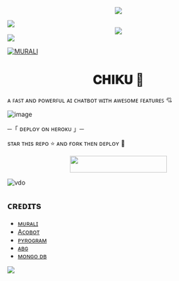 <p align="center"> 
   <img src="https://capsule-render.vercel.app/api?type=waving&color=gradient&text=𝑴𝑼𝑹𝜜𝑳𝑰&height=100&section=header"/> 
 </p> 
 
<img src="https://user-images.githubusercontent.com/73097560/115834477-dbab4500-a447-11eb-908a-139a6edaec5c.gif"> 

<div align="center">
  <img src="https://readme-typing-svg.herokuapp.com?color=FFA500&center=true&lines=Welcome+To+app+Chat+Bot;Im+An+Ai+Based+Chat+Bot&width=600&height=180">
</div>

<img src="https://user-images.githubusercontent.com/73097560/115834477-dbab4500-a447-11eb-908a-139a6edaec5c.gif"> 


   [![MURALI](https://github-stats-alpha.vercel.app/api?username=EsproSupport&cc=255&tc=fff&ic=ff69b4&bc=870 "EsproSupport")](https://github-stats-alpha.vercel.app/api?username=EsproSupport&cc=000&tc=fff&ic=fff&bc=000"EsproSupport)
   

   
<h1 align="center"><b> 𝐂𝐇𝐈𝐊𝐔 💓 </b></h1>

ᴀ ꜰᴀꜱᴛ ᴀɴᴅ ᴘᴏᴡᴇʀꜰᴜʟ ᴀɪ ᴄʜᴀᴛʙᴏᴛ ᴡɪᴛʜ ᴀᴡᴇꜱᴏᴍᴇ ꜰᴇᴀᴛᴜʀᴇꜱ 💘


![image](https://telegra.ph/file/a8f5426d7e5c50d023164.png)


 ─「 ᴅᴇᴩʟᴏʏ ᴏɴ ʜᴇʀᴏᴋᴜ 」─
</h3>

sᴛᴀʀ ᴛʜɪs ʀᴇᴘᴏ ⭐ ᴀɴᴅ ғᴏʀᴋ ᴛʜᴇɴ ᴅᴇᴘʟᴏʏ 🥀

<p align="center"><a href="https://dashboard.heroku.com/new?template=https://github.com/EsproSupport/appChatBot"> <img src="https://img.shields.io/badge/Deploy%20On%20Heroku-blue?style=for-the-badge&logo=heroku" width="220" height="38.45"/></a></p>


![vdo](https://media.giphy.com/media/r7bt4IqTe6PJ6sYTLU/giphy.gif)




## ᴄʀᴇᴅɪᴛs

- [ᴍᴜʀᴀʟɪ](https://t.me/EsproSupport)
- [Aᴄᴏʙᴏᴛ](https://acobot.ai)
- [ᴘʏʀᴏɢʀᴀᴍ ](https://GitHub.com/pyrogram)
- [ᴀʙɢ](https://github.com/Abishnoi69/Abg)
- [ᴍᴏɴɢᴏ ᴅʙ](https://www.mongodb.org)

<img src="https://user-images.githubusercontent.com/73097560/115834477-dbab4500-a447-11eb-908a-139a6edaec5c.gif"> 
